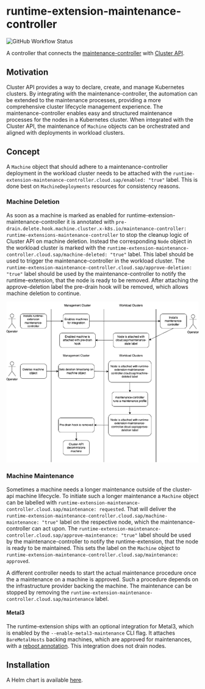 <!--
SPDX-FileCopyrightText: 2025 SAP SE or an SAP affiliate company

SPDX-License-Identifier: Apache-2.0
-->

# runtime-extension-maintenance-controller

![GitHub Workflow Status](https://img.shields.io/github/actions/workflow/status/sapcc/runtime-extension-maintenance-controller/test.yaml?branch=master)

A controller that connects the [maintenance-controller](https://github.com/sapcc/maintenance-controller) with [Cluster API](https://github.com/kubernetes-sigs/cluster-api).

## Motivation
Cluster API provides a way to declare, create, and manage Kubernetes clusters.
By integrating with the maintenance-controller, the automation can be extended to the maintenance processes, providing a more comprehensive cluster lifecycle management experience.
The maintenance-controller enables easy and structured maintenance processes for the nodes in a Kubernetes cluster.
When integrated with the Cluster API, the maintenance of `Machine` objects can be orchestrated and aligned with deployments in workload clusters.

## Concept
A `Machine` object that should adhere to a maintenance-controller deployment in the workload cluster needs to be attached with the `runtime-extension-maintenance-controller.cloud.sap/enabled: "true"` label.
This is done best on `MachineDeployments` resources for consistency reasons.

### Machine Deletion
As soon as a machine is marked as enabled for runtime-extension-maintenance-controller it is annotated with `pre-drain.delete.hook.machine.cluster.x-k8s.io/maintenance-controller: runtime-extensions-maintenance-controller` to stop the cleanup logic of Cluster API on machine deletion.
Instead the corresponding `Node` object in the workload cluster is marked with the `runtime-extension-maintenance-controller.cloud.sap/machine-deleted: "true"` label.
This label should be used to trigger the maintenance-controller in the workload cluster.
The `runtime-extension-maintenance-controller.cloud.sap/approve-deletion: "true"` label should be used by the maintenance-controller to notify the runtime-extension, that the node is ready to be removed.
After attaching the approve-deletion label the pre-drain hook will be removed, which allows machine deletion to continue.

![Workflow](docs/flow.drawio.png)

### Machine Maintenance
Sometimes a machine needs a longer maintenance outside of the cluster-api machine lifecycle.
To initiate such a longer maintenance a `Machine` object can be labelled with `runtime-extension-maintenance-controller.cloud.sap/maintenance: requested`.
That will deliver the `runtime-extension-maintenance-controller.cloud.sap/machine-maintenance: "true"` label on the respective node, which the maintenance-controller can act upon.
The `runtime-extension-maintenance-controller.cloud.sap/approve-maintenance: "true"` label should be used by the maintenance-controller to notify the runtime-extension, that the node is ready to be maintained.
This sets the label on the `Machine` object to `runtime-extension-maintenance-controller.cloud.sap/maintenance: approved`.

A different controller needs to start the actual maintenance procedure once the a maintenance on a machine is approved.
Such a procedure depends on the infrastructure provider backing the machine.
The maintenance can be stopped by removing the `runtime-extension-maintenance-controller.cloud.sap/maintenance` label.

#### Metal3
The runtime-extension ships with an optional integration for Metal3, which is enabled by the `--enable-metal3-maintenance` CLI flag.
It attaches `BareMetalHosts` backing machines, which are approved for maintenances, with a [reboot annotation](https://book.metal3.io/bmo/reboot_annotation).
This integration does not drain nodes.

## Installation
A Helm chart is available [here](https://github.com/sapcc/helm-charts/tree/master/system/runtime-extension-maintenance-controller).
